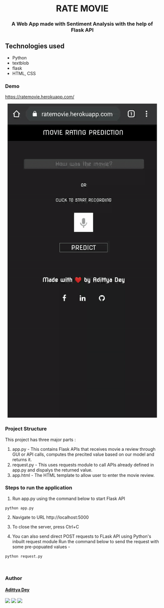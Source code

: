 <h1 align="center" >RATE MOVIE</h1>
<h3 align="center"> A Web App made with Sentiment Analysis with the help of Flask API</h3>

## Technologies used
* Python
* textblob
* flask
* HTML, CSS

### Demo
https://ratemovie.herokuapp.com/

<p align="center">
  <img src="demo.gif"/>
</p>

### Project Structure
This project has three major parts :
1. app.py - This contains Flask APIs that receives movie a review through GUI or API calls, computes the precited value based on our model and returns it.
2. request.py - This uses requests module to call APIs already defined in app.py and dispalys the returned value.
3. app.html - The HTML template to allow user to enter the movie review.

### Steps to run the application

1. Run app.py using the command below to start Flask API
```
python app.py
```
   
2. Navigate to URL http://localhost:5000

3. To close the server, press Ctrl+C 

4. You can also send direct POST requests to FLask API using Python's inbuilt request module
Run the command below to send the request with some pre-popuated values -
```
python request.py
```

<br>

### Author

#### [Adittya Dey](https://github.com/adiXcodr)

[<img src="https://image.flaticon.com/icons/svg/185/185964.svg" width="35" padding="10">](https://www.linkedin.com/in/adittya-dey-3966b916b/)
[<img src="https://image.flaticon.com/icons/svg/185/185981.svg" width="35" padding="10">](https://www.facebook.com/adittya.dey.3)
[<img src="https://image.flaticon.com/icons/svg/185/185985.svg" width="35" padding="10">](https://www.instagram.com/adixdey/)

